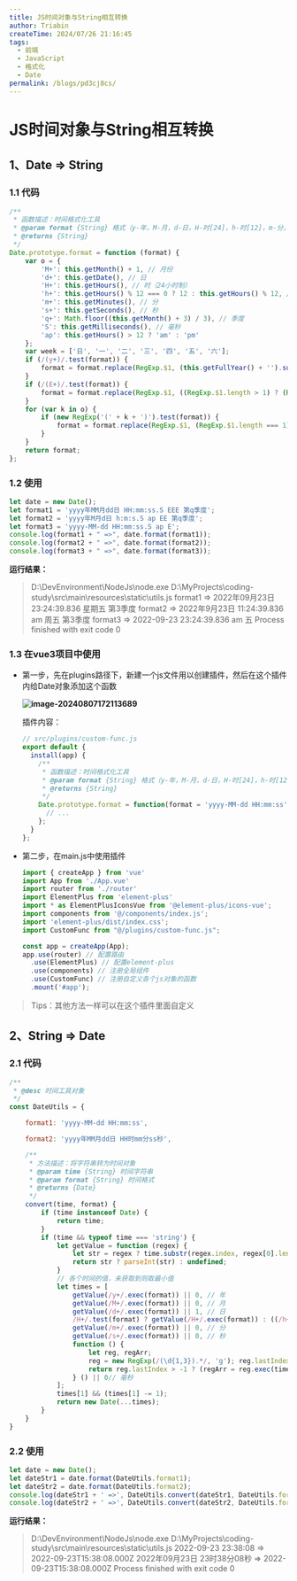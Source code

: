```yaml
---
title: JS时间对象与String相互转换
author: Triabin
createTime: 2024/07/26 21:16:45
tags:
  - 前端
  - JavaScript
  - 格式化
  - Date
permalink: /blogs/pd3cj8cs/
---
```

# JS时间对象与String相互转换

## 1、Date => String

### 1.1 代码

```javascript
/**
 * 函数描述：时间格式化工具
 * @param format {String} 格式（y-年，M-月，d-日，H-时[24]，h-时[12]，m-分，s-秒，S-毫秒(3位数)，q-季度，ap，午前am/午后pm）
 * @returns {String}
 */
Date.prototype.format = function (format) {
    var o = {
        'M+': this.getMonth() + 1, // 月份
        'd+': this.getDate(), // 日
        'H+': this.getHours(), // 时（24小时制）
        'h+': this.getHours() % 12 === 0 ? 12 : this.getHours() % 12, // 时（12小时制）
        'm+': this.getMinutes(), // 分
        's+': this.getSeconds(), // 秒
        'q+': Math.floor((this.getMonth() + 3) / 3), // 季度
        'S': this.getMilliseconds(), // 毫秒
        'ap': this.getHours() > 12 ? 'am' : 'pm'
    };
    var week = ['日', '一', '二', '三', '四', '五', '六'];
    if (/(y+)/.test(format)) {
        format = format.replace(RegExp.$1, (this.getFullYear() + '').substr(4 - RegExp.$1.length));
    }
    if (/(E+)/.test(format)) {
        format = format.replace(RegExp.$1, ((RegExp.$1.length > 1) ? (RegExp.$1.length > 2 ? '星期' : '周') : '') + week[this.getDay()]);
    }
    for (var k in o) {
        if (new RegExp('(' + k + ')').test(format)) {
            format = format.replace(RegExp.$1, (RegExp.$1.length === 1) ? (o[k]) : (('00' + o[k]).substr(('' + o[k]).length)));
        }
    }
    return format;
};
```

### 1.2 使用

```javascript
let date = new Date();
let format1 = 'yyyy年MM月dd日 HH:mm:ss.S EEE 第q季度';
let format2 = 'yyyy年M月d日 h:m:s.S ap EE 第q季度';
let format3 = 'yyyy-MM-dd HH:mm:ss.S ap E';
console.log(format1 + " =>", date.format(format1));
console.log(format2 + " =>", date.format(format2));
console.log(format3 + " =>", date.format(format3));
```

**运行结果：**

> D:\DevEnvironment\NodeJs\node.exe D:\MyProjects\coding-study\src\main\resources\static\utils.js
> format1 => 2022年09月23日 23:24:39.836 星期五 第3季度
> format2 => 2022年9月23日 11:24:39.836 am 周五 第3季度
> format3 => 2022-09-23 23:24:39.836 am 五
> Process finished with exit code 0

### 1.3 在vue3项目中使用

* 第一步，先在plugins路径下，新建一个js文件用以创建插件，然后在这个插件内给Date对象添加这个函数

  **![image-20240807172113689](https://gitee.com/triabin/img_bed/raw/master/2024/08/07/43a5921a9a3348eccf25b4dde296667e-image-20240807172113689.png)**

  插件内容：

  ```javascript
  // src/plugins/custom-func.js
  export default {
    install(app) {
      /**
       * 函数描述：时间格式化工具
       * @param format {String} 格式（y-年，M-月，d-日，H-时[24]，h-时[12]，m-分，s-秒，S-毫秒(3位数)，q-季度，ap，午前am/午后pm）
       * @returns {String}
       */
      Date.prototype.format = function(format = 'yyyy-MM-dd HH:mm:ss') {
        // ...
      };
    }
  };
  ```

* 第二步，在main.js中使用插件

  ```javascript
  import { createApp } from 'vue'
  import App from './App.vue'
  import router from './router'
  import ElementPlus from 'element-plus'
  import * as ElementPlusIconsVue from '@element-plus/icons-vue';
  import components from '@/components/index.js';
  import 'element-plus/dist/index.css';
  import CustomFunc from "@/plugins/custom-func.js";
  
  const app = createApp(App);
  app.use(router) // 配置路由
    .use(ElementPlus) // 配置element-plus
    .use(components) // 注册全局组件
    .use(CustomFunc) // 注册自定义各个js对象的函数
    .mount('#app');
  ```

> Tips：其他方法一样可以在这个插件里面自定义

## 2、String => Date

### 2.1 代码

```javascript
/**
 * @desc 时间工具对象
 */
const DateUtils = {

    format1: 'yyyy-MM-dd HH:mm:ss',

    format2: 'yyyy年MM月dd日 HH时mm分ss秒',

    /**
     * 方法描述：将字符串转为时间对象
     * @param time {String} 时间字符串
     * @param format {String} 时间格式
     * @returns {Date}
     */
    convert(time, format) {
        if (time instanceof Date) {
            return time;
        }
        if (time && typeof time === 'string') {
            let getValue = function (regex) {
                let str = regex ? time.substr(regex.index, regex[0].length) : '';
                return str ? parseInt(str) : undefined;
            }
            // 各个时间的值，未获取到则取最小值
            let times = [
                getValue(/y+/.exec(format)) || 0, // 年
                getValue(/M+/.exec(format)) || 0, // 月
                getValue(/d+/.exec(format)) || 1, // 日
                /H+/.test(format) ? getValue(/H+/.exec(format)) : ((/h+/.test(format) && /pm/i.test(format)) ? getValue(/h+/.exec(format)) + 12 : getValue(/h+/.exec(format))) || 0, // 时
                getValue(/m+/.exec(format)) || 0, // 分
                getValue(/s+/.exec(format)) || 0, // 秒
                function () {
                    let reg, regArr;
                    reg = new RegExp(/(\d{1,3}).*/, 'g'); reg.lastIndex = format.indexOf("S");
                    return reg.lastIndex > -1 ? (regArr = reg.exec(time)) && parseInt(regArr[1]) : undefined;
                } () || 0// 毫秒
            ];
            times[1] && (times[1] -= 1);
            return new Date(...times);
        }
    }
}
```

### 2.2 使用

```javascript
let date = new Date();
let dateStr1 = date.format(DateUtils.format1);
let dateStr2 = date.format(DateUtils.format2);
console.log(dateStr1 + ' =>', DateUtils.convert(dateStr1, DateUtils.format1));
console.log(dateStr2 + ' =>', DateUtils.convert(dateStr2, DateUtils.format2));
```

**运行结果：**

> D:\DevEnvironment\NodeJs\node.exe D:\MyProjects\coding-study\src\main\resources\static\utils.js
> 2022-09-23 23:38:08 => 2022-09-23T15:38:08.000Z
> 2022年09月23日 23时38分08秒 => 2022-09-23T15:38:08.000Z
> Process finished with exit code 0

